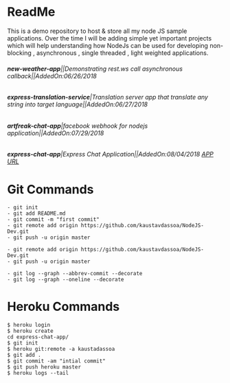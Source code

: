 # ReadMe

This is a demo repository to host & store all my node JS sample applications. Over the time I will be adding simple yet important projects which will help understanding how NodeJs can be used for developing non-blocking , asynchronous , single threaded , light weighted applications.


###### **new-weather-app**||*Demonstrating rest.ws call asynchronous callback*||AddedOn:06/26/2018

###### **express-translation-service**|*Translation server app that translate any string into target language*||AddedOn:06/27/2018 

###### **artfreak-chat-app**|*facebook webhook for nodejs application*||AddedOn:07/29/2018  

###### **express-chat-app**|*Express Chat Application*||AddedOn:08/04/2018 [APP URL](https://kaustavdassoa.herokuapp.com/)

# Git Commands

```
- git init
- git add README.md
- git commit -m "first commit"
- git remote add origin https://github.com/kaustavdassoa/NodeJS-Dev.git
- git push -u origin master

- git remote add origin https://github.com/kaustavdassoa/NodeJS-Dev.git
- git push -u origin master

- git log --graph --abbrev-commit --decorate
- git log --graph --oneline --decorate

```


# Heroku Commands

```
$ heroku login
$ heroku create
cd express-chat-app/
$ git init
$ heroku git:remote -a kaustadassoa
$ git add .
$ git commit -am "intial commit"
$ git push heroku master
$ heroku logs --tail

```
